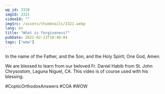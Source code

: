 ```yaml
---
wp_id: 3320
imgId: 3321
videoId: ""
imgSrc: /assets/thumbnails/3321.webp
lang: en
title: "What is forgiveness?"
pubDate: 2022-02-23T10:40:04
tags: ["wow"]
---
```


<!-- page: 6 -->

<p>In the name of the Father, and the Son, and the Holy Spirit; One God, Amen.</p>
<p>We are blessed to learn from our beloved Fr. Daniel Habib from St. John Chrysostom, Laguna Niguel, CA. This video is of course used with his blessing.</p>
<p>#CopticOrthodoxAnswers #COA #WOW</p>
